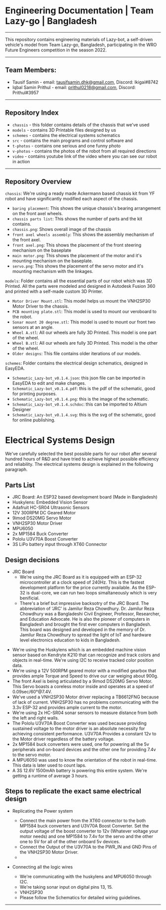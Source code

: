 # Engineering Documentation | Team Lazy-go | Bangladesh
----

This repository contains engineering materials of Lazy-bot, a self-driven vehicle's model from Team Lazy-go, Bangladesh, participating in the WRO Future Engineers competition in the season 2022.

----

## Team Members:

- Tausif Samin - email: <tausifsamin.dhk@gmail.com>, Discord: Ikigai#8742
- Iqbal Samin Prithul - email: <prithul0218@gmail.com>, Discord: Prithul#3957

----

## Repository Index


+ `chassis` - this folder contains details of the chassis that we've used
+ `models` - contains 3D Printable files designed by us
+ `schemes` - contains the electrical systems schematics 
+ `src` - contains the main programs and control software and 
+ `t-photos` - contains one serious and one funny photo
+ `v-photos` - contains the photos of the robot from all required directions
+ `video` - contains youtube link of the video where you can see our robot in action

----

## Repository Overview

`chassis`: We're using a ready made Ackermann based chassis kit from YF robot and have significantly modified each aspect of the chassis.
   - `baring placement`: This shows the unique chassis's bearing arrangement on the front axel wheels.
   - `chassis parts list`: This shows the number of parts and the kit contains.
   - `chassis.png`: Shows overall image of the chassis
   - `front axel wheels assembly`: This shows the assembly mechanism of the front axel.
   - `front axel.png`: This shows the placement of the front steering mechanism on the baseplate
   - `main motor.png`: This shows the placement of the motor and it's mounting mechanism on the baseplate.
   - `servo.png`: This shows the placement of the servo motor and it's mounting mechanism with the linkages.

`models`: Folder contains all the essential parts of our robot which was 3D Printed. All the parts were modeled and designed in Autodesk Fusion 360 and printed with a self-made custom 3D Printer.

   - `Motor Driver Mount.stl`: This model helps us mount the VNH2SP30 Motor Driver to the chassis.
   - `PCB mounting plate.stl`: This model is used to mount our veroboard to the robot.
   - `Sonar mount 20 degree.stl`: This model is used to mount our front two sensors at an angle.
   - `Wheel A.stl`: All our wheels are fully 3D Printed. This model is one part of the wheel.
   - `Wheel B.stl`: All our wheels are fully 3D Printed. This model is the other of the wheel.
   - `Older designs`: This file contains older iterations of our models.

`schemes`: Folder contains the electrical design schematics, designed in EasyEDA.

   - `Schematic_Lazy-bot_v0.1.4.json`: this json file can be imported in EasyEDA to edit and make changes.
   - `Schematic_Lazy-bot_v0.1.4.pdf`: this is the pdf of the schematic, good for printing purposes.
   - `Schematic_Lazy-bot_v0.1.4.png`: this is the image of the schematic.
   - `Schematic_Lazy-bot_v0.1.4.schdoc`: this can be imported to Altium Designer
   - `Schematic_Lazy-bot_v0.1.4.svg`: this is the svg of the schematic, good for online publishing.


# Electrical Systems Design

We've carefully selected the best possible parts for our robot after several hundred hours of R&D and have tried to achieve highest possible efficiency and reliability. The electrical systems design is explained in the following paragraph.

## Parts List

+ JRC Board: An ESP32 based development board (Made in Bangladesh)
+ Huskylens: Embedded Vision Sensor
+ Adafruit HC-SR04 Ultrasonic Sensors
+ 12V 300RPM DC Geared Motor
+ 9imod DS20MG Servo Motor
+ VNH2SP30 Motor Driver
+ MPU6050
+ 2x MP1584 Buck Converter
+ Pololu U3V70A Boost Converter
+ 3S LiPo battery input through XT60 Connector

## Design decisions

+  JRC Board
    - We're using the JRC Board as it is equipped with an ESP-32 microcontroller at a clock speed of 240Hz. This is the fastest development platform for the price currently available. As the ESP-32 is dual-core, we can run two loops simaltaneously which is very benificial. 
    - There's a brief but impressive backsotry of the JRC Board. The abbreviation of 'JRC' is Jamilur Reza Chowdhury. Dr. Jamilur Reza Chowdhury was a Bangladeshi Civil Engineer, Professor, Researcher, and Education Advocate. He is also the pioneer of computers in Bangladesh and brought the first ever computers in Bangladesh. This board was designed and developed in the memory of Dr. Jamilur Reza Chowdhury to spread the light of IoT and hardware level electronics education to kids in Bangladesh.
- We're using the Huskylens which is an embedded machine vision sensor based on Kendryte K210 that can recognize and track colors and objects in real-time. We're using I2C to receive tracked color position data.
- We're using a 12V 500RPM geared motor with a modified gearbox that provides ample Torque and Speed to drive our car weiging about 900g.
- The front Axel is being articulated by a 9imod DS20MG Servo Motor. This Servo boasts a coreless motor inside and operates at a speed of 0.09sec/60°@7.4V.
- We've used a VNH2SP30 Motor driver replacing a TB6612FNG because of lack of current. VNH2SP30 has no problems communicating with the 3.3v ESP-32 and provides ample current to the motor.
- We're using 2x HC-SR04 sonar sensors to measure distance from both the left and right walls.
- The Pololu U3V70A Boost Converter was used because providing sustained voltage to the motor driver is an absolute necessity for achieving consistent performance. U3V70A Provides a constant 12v to the Motor driver regardless of the battery voltage.
- 2x MP1584 buck converters were used, one for powering all the 5v peripherals and on-board devices and the other one for providing 7.4v to the servo motor.
- A MPU6050 was used to know the orientation of the robot in real-time. This data is later used to count laps.
- A 3S 12.6V 1500mAh battery is powering this entire system. We're getting a runtime of average 3 hours.

## Steps to replicate the exact same electrical design

+  Replicating the Power system
    - Connect the main power from the XT60 connector to the both MP1584 buck converters and U3V70A Boost Converter. Set the output voltage of the boost converter to 12v (Whatever voltage your motor needs) and one MP1584 to 7.4v for the servo and the other one to 5V for all of the other onboard 5v devices.
    - Connect the Output of the U3V70A to the PWR_IN and GND Pins of the VNH2SP30 Motor Driver.
    -  

+  Connecting all the logic wires
    - We're communicating with the huskylens and MPU6050 through I2C. 
    - We're taking sonar input on digital pins 13, 15.
    - VNH2SP30 
    - Please follow the Schematics for detailed wiring guidelines.




---
